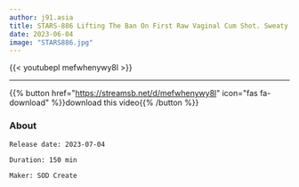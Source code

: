 ```yaml
---
author: j91.asia
title: STARS-886 Lifting The Ban On First Raw Vaginal Cum Shot. Sweaty Climax, Screaming Sex Momona Koibuchi
date: 2023-06-04
image: "STARS886.jpg"
---
```



{{< youtubepl mefwhenywy8l >}}
___

{{% button href="https://streamsb.net/d/mefwhenywy8l" icon="fas fa-download" %}}download this video{{% /button %}}
### About

`Release date: 2023-07-04`

`Duration: 150 min`

`Maker:	SOD Create`
